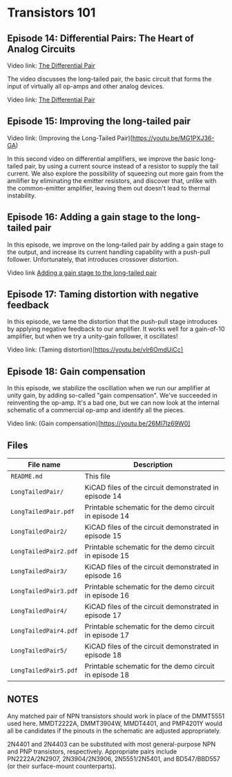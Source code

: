 # Transistors 101
## Episode 14: Differential Pairs: The Heart of Analog Circuits

Video link: [The Differential Pair](https://youtu.be/z4kL78zurwU)

The video discusses the long-tailed pair, the basic circuit that
forms the input of virtually all op-amps and other analog devices.

Video link: [The Differential Pair](https://youtu.be/amhCj044Vio)

## Episode 15: Improving the long-tailed pair

Video link: (Improving the Long-Tailed Pair)[https://youtu.be/MG1PXJ36-GA)

In this second video on differential amplifiers, we improve the basic long-tailed pair, by using a current source instead of a resistor to supply the  tail current.
We also explore the possibility of squeezing out more gain from the amilifier by eliminating the emitter resistors, and discover that, unlike with the common-emitter amplifier, leaving them out doesn't lead to thermal instability.

## Episode 16: Adding a gain stage to the long-tailed pair

In this episode, we improve on the long-tailed pair by adding a gain stage
to the output, and increase its current handling capability with a push-pull
follower.  Unfortunately, that introduces crossover distortion.

Video link [Adding a gain stage to the long-tailed pair](https://youtu.be/MVIBDuUNORs)

## Episode 17: Taming distortion with negative feedback

In this episode, we tame the distortion that the push-pull stage introduces
by applying negative feedback to our amplifier.  It works well for a gain-of-10
amplifier, but when we try a unity-gain follower, it oscillates!

Video link: (Taming distortion)[https://youtu.be/vlr6OmdUiCc]

## Episode 18: Gain compensation

In this episode, we stabilize the oscillation when we run our amplifier
at unity gain, by adding so-called "gain compensation".  We've succeeded in
reinventing the op-amp.  It's a bad one, but we can now look at the internal
schematic of a commercial op-amp and identify all the pieces.

Video link: (Gain compensation)[https://youtu.be/26Ml7Iz69W0]

## Files


| File name           | Description                                           |
| ------------------- | ----------------------------------------------------- |
| `README.md`         | This file                                             |
| `LongTailedPair/`   | KiCAD files of the circuit demonstrated in episode 14  |
| `LongTailedPair.pdf` | Printable schematic for the demo circuit in episode 14 |
| `LongTailedPair2/`   | KiCAD files of the circuit demonstrated in episode 15  |
| `LongTailedPair2.pdf` | Printable schematic for the demo circuit in episode 15 |
| `LongTailedPair3/`   | KiCAD files of the circuit demonstrated in episode 16  |
| `LongTailedPair3.pdf` | Printable schematic for the demo circuit in episode 16 |
| `LongTailedPair4/`   | KiCAD files of the circuit demonstrated in episode 17  |
| `LongTailedPair4.pdf` | Printable schematic for the demo circuit in episode 17 |
| `LongTailedPair5/`   | KiCAD files of the circuit demonstrated in episode 18  |
| `LongTailedPair5.pdf` | Printable schematic for the demo circuit in episode 18 |

## NOTES

Any matched pair of NPN transistors should work in place of the DMMT5551
used here. MMDT2222A, DMMT3904W, MMDT4401, and PMP4201Y would all be
candidates if the pinouts in the schematic are adjusted appropriately.

2N4401 and 2N4403 can be substituted with most general-purpose NPN and PNP
transistors, respectively.  Appropriate pairs include PN2222A/2N2907,
2N3904/2N3906, 2N5551/2N5401, and BD547/BBD557 (or their surface-mount counterparts).
